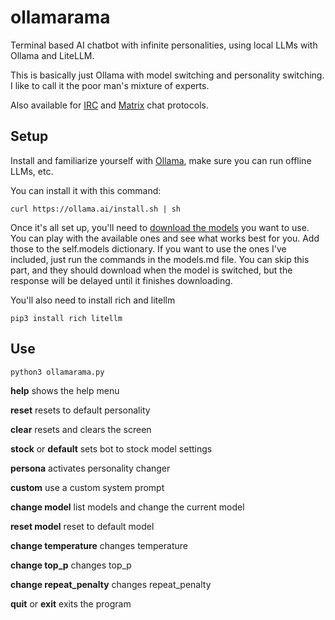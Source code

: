# ollamarama
Terminal based AI chatbot with infinite personalities, using local LLMs with Ollama and LiteLLM.  

This is basically just Ollama with model switching and personality switching.  I like to call it the poor man's mixture of experts.

Also available for [IRC](https://github.com/h1ddenpr0cess20/ollamarama-irc) and [Matrix](https://github.com/h1ddenpr0cess20/ollamarama-matrix) chat protocols.

## Setup

Install and familiarize yourself with [Ollama](https://ollama.ai/), make sure you can run offline LLMs, etc.

You can install it with this command:
```
curl https://ollama.ai/install.sh | sh
```

Once it's all set up, you'll need to [download the models](https://ollama.ai/library) you want to use.  You can play with the available ones and see what works best for you.  Add those to the self.models dictionary.  If you want to use the ones I've included, just run the commands in the models.md file.  You can skip this part, and they should download when the model is switched, but the response will be delayed until it finishes downloading.

You'll also need to install rich and litellm
```
pip3 install rich litellm
```

## Use

```
python3 ollamarama.py
```

**help**  shows the help menu

**reset**  resets to default personality

**clear**  resets and clears the screen

**stock**  or **default**  sets bot to stock model settings

**persona**  activates personality changer

**custom**  use a custom system prompt

**change model**  list models and change the current model

**reset model**  reset to default model

**change temperature**  changes temperature

**change top_p**  changes top_p

**change repeat_penalty**  changes repeat_penalty

**quit** or **exit**  exits the program
